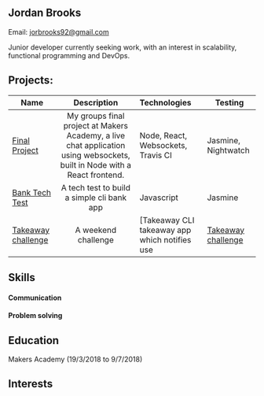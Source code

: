 ## Jordan Brooks
Email: jorbrooks92@gmail.com

Junior developer currently seeking work, with an interest in scalability, functional programming 
and DevOps. 

## Projects:

| Name                       | Description                                                                   | Technologies                     |  Testing                           |
| -------------------------- |:-----------------------------------------------------------------------------:|:-------------------|-------------------|
| [Final Project](https://github.com/jbropho/final-project-websocket-livechat)      | My groups final project at Makers Academy, a live chat application using websockets, built in Node with a React frontend.              | Node, React, Websockets, Travis CI  | Jasmine, Nightwatch      |
| [Bank Tech Test](https://github.com/jbropho/bank-tech-test) |  A tech test to build a simple cli bank app | Javascript | Jasmine
| [Takeaway challenge](https://github.com/jbropho/takeaway-challenge)       | A weekend challenge| [Takeaway CLI takeaway app which notifies use| [Takeaway challenge](https://github.com/jbropho/takeaway-challenge)       | A weekend challeng  | [TakRuby, Sinatra, Heroku,| [Takeaway challenge](https://github.com/jbropho/takeaway-challenge)       | A weekend challenge| [Takeaway CLI takeaway app which notifies use| [Takeaway challenge](https://githubails, Postgresql, Heroku         | RSpec       |   

## Skills

#### Communication

#### Problem solving

## Education
Makers Academy (19/3/2018 to 9/7/2018)

## Interests



